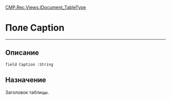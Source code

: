 ﻿---
Link: CMP.Rec.Views.IDocument_TableType.@Caption
---

<!---  Навигация
[Имя проекта](#) :
-->
[CMP.Rec.Views.IDocument_TableType](Default)

# Поле Caption
---

## Описание

    field Caption :String

<!--
## Аргументы{#Args}

### Аргумент1

Описание аргумента 1
-->

## Назначение

Заголовок таблицы.

<!--
## Пример

    Caption...
-->

